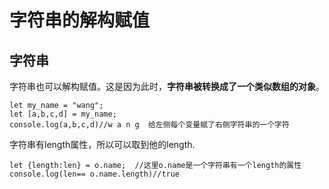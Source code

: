# 字符串的解构赋值

## 字符串

字符串也可以解构赋值。这是因为此时，**字符串被转换成了一个类似数组的对象**。

```
let my_name = "wang";
let [a,b,c,d] = my_name;
console.log(a,b,c,d)//w a n g  给左侧每个变量赋了右侧字符串的一个字符
```



字符串有length属性，所以可以取到他的length.

```
let {length:len} = o.name;  //这里o.name是一个字符串有一个length的属性
console.log(len== o.name.length)//true 
```

